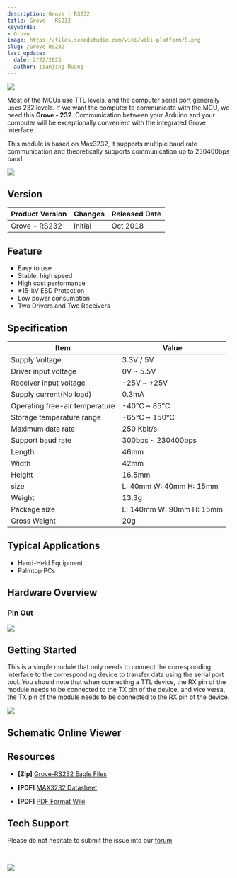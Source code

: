 ```yaml
---
description: Grove - RS232
title: Grove - RS232
keywords:
- Grove
image: https://files.seeedstudio.com/wiki/wiki-platform/S.png
slug: /Grove-RS232
last_update:
  date: 2/22/2023
  author: jianjing Huang
---
```

<!-- ---
name: Grove - RS232
category: Grove
bzurl: 
oldwikiname: 
prodimagename:
surveyurl: 
sku: 103020192
tags:
--- -->

![](https://files.seeedstudio.com/wiki/Grove-RS232/img/mian.jpg)

Most of the MCUs use TTL levels, and the computer serial port generally uses 232 levels. If we want the computer to communicate with the MCU, we need this **Grove - 232**. Communication between your Arduino and your computer will be exceptionally convenient with the integrated Grove interface

This module is based on Max3232, it supports multiple baud rate communication and theoretically supports communication up to 230400bps baud.

<p style={{textAlign: 'center'}}><a href="https://www.seeedstudio.com/Grove-RS232-P-2852.html" target="_blank"><img src="https://files.seeedstudio.com/wiki/Seeed-WiKi/docs/images/300px-Get_One_Now_Banner-ragular.png" /></a></p>

## Version

| Product Version  | Changes                                                                                               | Released Date |
|------------------|-------------------------------------------------------------------------------------------------------|---------------|
| Grove - RS232 | Initial                                                                                               | Oct 2018      |

## Feature

- Easy to use
- Stable, high speed
- High cost performance
- ±15-kV ESD Protection
- Low power consumption
- Two Drivers and Two Receivers

## Specification

|Item|Value|
|---|---|
|Supply Voltage|3.3V / 5V|
|Driver input voltage|0V ~ 5.5V|
|Receiver input voltage|-25V ~ +25V|
|Supply current(No load)|0.3mA|
|Operating free-air temperature|-40℃ ~ 85℃|
|Storage temperature range|-65℃ ~ 150℃|
|Maximum data rate|250 Kbit/s|
|Support baud rate|300bps ~ 230400bps|
|Length|46mm|
|Width|42mm|
|Height|16.5mm|
|size|L: 40mm W: 40mm H: 15mm|
|Weight|13.3g|
|Package size|L: 140mm W: 90mm H: 15mm|
|Gross Weight|20g|

## Typical Applications

- Hand-Held Equipment
- Palmtop PCs

## Hardware Overview

### Pin Out

![](https://files.seeedstudio.com/wiki/Grove-RS232/img/pin_out/pin_out.jpg)

## Getting Started

This is a simple module that only needs to connect the corresponding interface to the corresponding device to transfer data using the serial port tool. You should note that when connecting a TTL device, the RX pin of the module needs to be connected to the TX pin of the device, and vice versa, the TX pin of the module needs to be connected to the RX pin of the device.

![](https://files.seeedstudio.com/wiki/Grove-RS232/img/connect.jpg)

## Schematic Online Viewer

<div className="altium-ecad-viewer" data-project-src="https://files.seeedstudio.com/wiki/Grove-RS232/res/Grove-RS232.zip" style={{borderRadius: '0px 0px 4px 4px', height: 500, borderStyle: 'solid', borderWidth: 1, borderColor: 'rgb(241, 241, 241)', overflow: 'hidden', maxWidth: 1280, maxHeight: 700, boxSizing: 'border-box'}}>
</div>

## Resources

- **[Zip]** [Grove-RS232 Eagle Files](https://files.seeedstudio.com/wiki/Grove-RS232/res/Grove-RS232.zip)

- **[PDF]** [MAX3232 Datasheet](https://files.seeedstudio.com/wiki/Grove-RS232/res/Max3232.pdf)

- **[PDF]** [PDF Format Wiki](https://github.com/SeeedDocument/Grove-RS232/tree/master/res/Grove-RS232.pdf)

## Tech Support

Please do not hesitate to submit the issue into our [forum](https://forum.seeedstudio.com/)
<div>
  <br /><p style={{textAlign: 'center'}}><a href="https://www.seeedstudio.com/act-4.html?utm_source=wiki&utm_medium=wikibanner&utm_campaign=newproducts" target="_blank"><img src="https://files.seeedstudio.com/wiki/Wiki_Banner/new_product.jpg" /></a></p>
</div>
